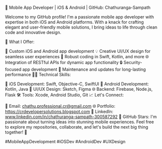 📱 Mobile App Developer | iOS & Android | GitHub: Chathuranga-Sampath

Welcome to my GitHub profile! I'm a passionate mobile app developer with expertise in both iOS and Android platforms. With a knack for crafting elegant and user-friendly mobile solutions, I bring ideas to life through clean code and innovative design.

🚀 What I Offer:

📱 Custom iOS and Android app development
💡 Creative UI/UX design for seamless user experiences
🧰 Robust coding in Swift, Kotlin, and more
🌐 Integration of RESTful APIs for dynamic app functionality
🔒 Security-focused app development
🔄 Maintenance and updates for long-lasting performance
👨‍💻 Technical Skills:


📱 iOS Development: Swift, Objective-C, SwiftUI
🤖 Android Development: Kotlin, Java
🎨 UI/UX Design: Sketch, Figma
🌐 Backend: Firebase, Node.js, Flask
🛠 Tools: Xcode, Android Studio, Git
📈 Let's Connect:

📧 Email: chathu.professional.cr@gmail.com
🌐 Portfolio: https://crdevelopersolutions.blogspot.com
🔗 LinkedIn: www.linkedin.com/in/chathuranga-sampath-300587292
🌟 GitHub Stars: 
I'm passionate about turning ideas into stunning mobile experiences. Feel free to explore my repositories, collaborate, and let's build the next big thing together! 🚀

#MobileAppDevelopment #iOSDev #AndroidDev #UXDesign







<!---
Chathurangesampath/Chathurangesampath is a ✨ special ✨ repository because its `README.md` (this file) appears on your GitHub profile.
You can click the Preview link to take a look at your changes.
--->
